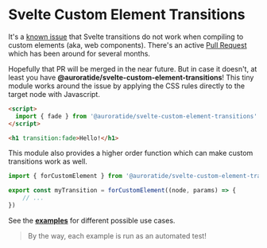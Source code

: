 # Svelte Custom Element Transitions

It's a [known issue](https://github.com/sveltejs/svelte/issues/1825) that Svelte transitions do not work when compiling to custom elements (aka, web components). There's an active [Pull Request](https://github.com/sveltejs/svelte/pull/5870) which has been around for several months.

Hopefully that PR will be merged in the near future. But in case it doesn't, at least you have **@auroratide/svelte-custom-element-transitions**! This tiny module works around the issue by applying the CSS rules directly to the target node with Javascript.

```html
<script>
  import { fade } from '@auroratide/svelte-custom-element-transitions'
</script>

<h1 transition:fade>Hello!</h1>
```

This module also provides a higher order function which can make custom transitions work as well.

```js
import { forCustomElement } from '@auroratide/svelte-custom-element-transitions'

export const myTransition = forCustomElement((node, params) => {
    // ...
})
```

See the **[examples](examples)** for different possible use cases.

> By the way, each example is run as an automated test!
